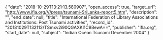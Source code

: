 {
  "date": "2018-10-29T13:21:13.580907", 
  "open_access": true, 
  "target_url": "http://www.ifla.org/V/press/tsunami-SriLanka-report5.htm", 
  "description": "", 
  "end_date": null, 
  "title": "International Federation of Library Associations and Institutions: Post Tsunami activities", 
  "record_id": "20181029T132113/TSmxv2i90QGAXKl1C9BewA==", 
  "publisher": "ifla.org", 
  "start_date": null, 
  "subject": "Indian Ocean Tsunami December 2004"
}

